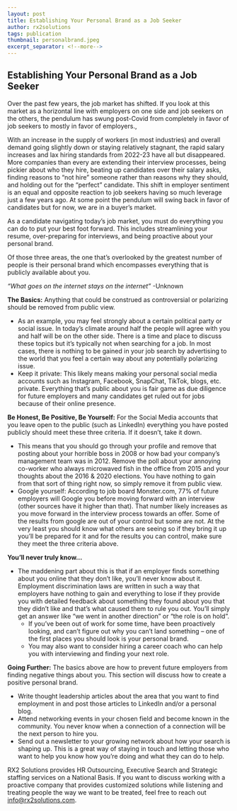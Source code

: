 ```yaml
---
layout: post
title: Establishing Your Personal Brand as a Job Seeker 
author: rx2solutions
tags: publication
thumbnail: personalbrand.jpeg
excerpt_separator: <!--more-->
---
```


<h2>Establishing Your Personal Brand as a Job Seeker</h2>

Over the past few years, the job market has shifted.  If you look at this market as a horizontal line with employers on one side and job seekers on the others, the pendulum has swung post-Covid from completely in favor of job seekers to mostly in favor of employers.,<!--more--> 

With an increase in the supply of workers (in most industries) and overall demand going slightly down or staying relatively stagnant, the rapid salary increases and lax hiring standards from 2022-23 have all but disappeared.  More companies than every are extending their interview processes, being pickier about who they hire, beating up candidates over their salary asks, finding reasons to “not hire” someone rather than reasons why they should, and holding out for the “perfect” candidate.  This shift in employer sentiment is an equal and opposite reaction to job seekers having so much leverage just a few years ago.  At some point the pendulum will swing back in favor of candidates but for now, we are in a buyer’s market.

As a candidate navigating today’s job market, you must do everything you can do to put your best foot forward.  This includes streamlining your resume, over-preparing for interviews, and being proactive about your personal brand.  

Of those three areas, the one that’s overlooked by the greatest number of people is their personal brand which encompasses everything that is publicly available about you.

_“What goes on the internet stays on the internet”_
-Unknown

**The Basics:** Anything that could be construed as controversial or polarizing should be removed from public view.
- As an example, you may feel strongly about a certain political party or social issue.  In today’s climate around half the people will agree with you and half will be on the other side.  There is a time and place to discuss these topics but it’s typically not when searching for a job.  In most cases, there is nothing to be gained in your job search by advertising to the world that you feel a certain way about any potentially polarizing issue.
- Keep it private: This likely means making your personal social media accounts such as Instagram, Facebook, SnapChat, TikTok, blogs, etc. private.  Everything that’s public about you is fair game as due diligence for future employers and many candidates get ruled out for jobs because of their online presence.

**Be Honest, Be Positive, Be Yourself:** For the Social Media accounts that you leave open to the public (such as LinkedIn) everything you have posted publicly should meet these three criteria.  If it doesn’t, take it down.
- This means that you should go through your profile and remove that posting about your horrible boss in 2008 or how bad your company’s management team was in 2012.  Remove the poll about your annoying co-worker who always microwaved fish in the office from 2015 and your thoughts about the 2016 & 2020 elections.  You have nothing to gain from that sort of thing right now, so simply remove it from public view.
- Google yourself: According to job board Monster.com, 77% of future employers will Google you before moving forward with an interview (other sources have it higher than that).  That number likely increases as you move forward in the interview process towards an offer.  Some of the results from google are out of your control but some are not.  At the very least you should know what others are seeing so if they bring it up you’ll be prepared for it and for the results you can control, make sure they meet the three criteria above.

**You’ll never truly know…**
- The maddening part about this is that if an employer finds something about you online that they don’t like, you’ll never know about it.  Employment discrimination laws are written in such a way that employers have nothing to gain and everything to lose if they provide you with detailed feedback about something they found about you that they didn’t like and that’s what caused them to rule you out.  You’ll simply get an answer like “we went in another direction” or “the role is on hold”.
  - If you’ve been out of work for some time, have been proactively looking, and can’t figure out why you can’t land something – one of the first places you should look is your personal brand.
  - You may also want to consider hiring a career coach who can help you with interviewing and finding your next role.

**Going Further:** The basics above are how to prevent future employers from finding negative things about you.  This section will discuss how to create a positive personal brand.
-   Write thought leadership articles about the area that you want to find employment in and post those articles to LinkedIn and/or a personal blog.
- 	Attend networking events in your chosen field and become known in the community.  You never know when a connection of a connection will be the next person to hire you.
- 	Send out a newsletter to your growing network about how your search is shaping up.  This is a great way of staying in touch and letting those who want to help you know how you’re doing and what they can do to help.

RX2 Solutions provides HR Outsourcing, Executive Search and Strategic staffing services on a National Basis.  If you want to discuss working with a proactive company that provides customized solutions while listening and treating people the way we want to be treated, feel free to reach out [info@rx2solutions.com](mailto:info@rx2solutions.com).
